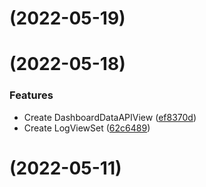 # [](https://github.com/arthurdedeus/lora-api/compare/v0.3.0...v) (2022-05-19)



# [](https://github.com/arthurdedeus/lora-api/compare/v0.2.0...v) (2022-05-18)


### Features

* Create DashboardDataAPIView ([ef8370d](https://github.com/arthurdedeus/lora-api/commit/ef8370d4f096e3b346466408fbdb1995f9eda4ac))
* Create LogViewSet ([62c6489](https://github.com/arthurdedeus/lora-api/commit/62c648902c388a608e0699e75b24c909fb516a3d))



# [](https://github.com/arthurdedeus/lora-api/compare/v0.1.0...v) (2022-05-11)



